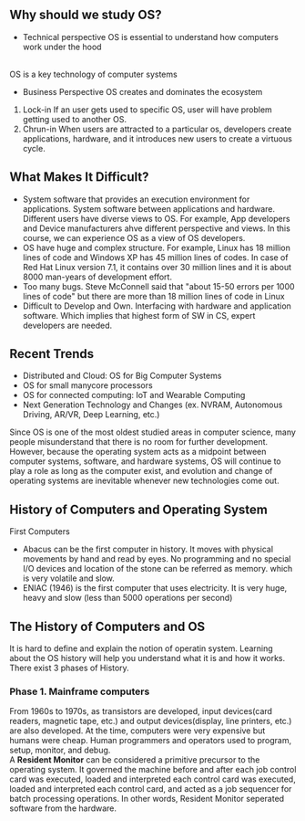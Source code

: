 ## Why should we study OS?
- Technical perspective
OS is essential to understand how computers work under the hood
<br>
OS is a key technology of computer systems

- Business Perspective
OS creates and dominates the ecosystem
1. Lock-in
If an user gets used to specific OS, user will have problem getting used to another OS.
2. Chrun-in
When users are attracted to a particular os, developers create applications, hardware, and it introduces new users to create a virtuous cycle.

## What Makes It Difficult?
- System software that provides an execution environment for applications. System software between applications and hardware.
Different users have diverse views to OS. For example, App developers and Device manufacturers ahve different perspective and views. In this course, we can experience OS as a view of OS developers.
- OS have huge and complex structure. For example, Linux has 18 million lines of code and Windows XP has 45 million lines of codes. In case of Red Hat Linux version 7.1, it contains over 30 million lines and it is about 8000 man-years of development effort.
- Too many bugs. Steve McConnell said that "about 15-50 errors per 1000 lines of code" but there are more than 18 million lines of code in Linux
- Difficult to Develop and Own. Interfacing with hardware and application software. Which implies that highest form of SW in CS, expert developers are needed.

## Recent Trends
- Distributed and Cloud: OS for Big Computer Systems
- OS for small manycore processors
- OS for connected computing: IoT and Wearable Computing
- Next Generation Technology and Changes (ex. NVRAM, Autonomous Driving, AR/VR, Deep Learning, etc.)

Since OS is one of the most oldest studied areas in computer science, many people misunderstand that there is no room for further development. However, because the operating system acts as a midpoint between computer systems, software, and hardware systems, OS will continue to play a role as long as the computer exist, and evolution and change of operating systems are inevitable whenever new technologies come out.

## History of Computers and Operating System
First Computers
- Abacus can be the first computer in history. It moves with physical movements by hand and read by eyes. No programming and no special I/O devices and location of the stone can be referred as memory. which is very volatile and slow. 
- ENIAC (1946) is the first computer that uses electricity. It is very huge, heavy and slow (less than 5000 operations per second)

## The History of Computers and OS
It is hard to define and explain the notion of operatin system. Learning about the OS history will help you understand what it is and how it works.
<br>
There exist 3 phases of History.
<br>
### Phase 1. Mainframe computers
From 1960s to 1970s, as transistors are developed, input devices(card readers, magnetic tape, etc.) and output devices(display, line printers, etc.) are also developed.
At the time, computers were very expensive but humans were cheap. Human programmers and operators used to program, setup, monitor, and debug.
<br>
A __Resident Monitor__ can be considered a primitive precursor to the operating system. It governed the machine before and after each job control card was executed, loaded and interpreted each control card was executed, loaded and interpreted each control card, and acted as a job sequencer for batch processing operations. In other words, Resident Monitor seperated software from the hardware.

